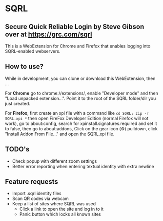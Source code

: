 # SQRL

## Secure Quick Reliable Login by Steve Gibson over at https://grc.com/sqrl
This is a WebExtension for Chrome and Firefox that enables logging into SQRL-enabled webservers.

## How to use?
While in development, you can clone or download this WebExtension, then ...

For **Chrome** go to chrome://extensions/, enable "Developer mode" and then "Load unpacked extension...". Point it to the root of the SQRL folder/dir you just created.

For **Firefox**, first create an xpi file with a command like `cd SQRL; zip -r SQRL.xpi *` then open FireFox Developer Edition (normal Firefox will not work), go to about:config, search for xpinstall.signatures.required and set it to false, then go to about:addons, Click on the gear icon (⚙) pulldown, click "Install Addon From File..." and open the SQRL.xpi file.

## TODO's
- Check popup with different zoom settings
- Better error reporting when entering textual identity with extra newline

## Feature requests
- Import .sqrl identity files
- Scan QR codes via webcam
- Keep a list of sites where SQRL was used
	- Click a link to open the site and log in to it
	- Panic button which locks all known sites
